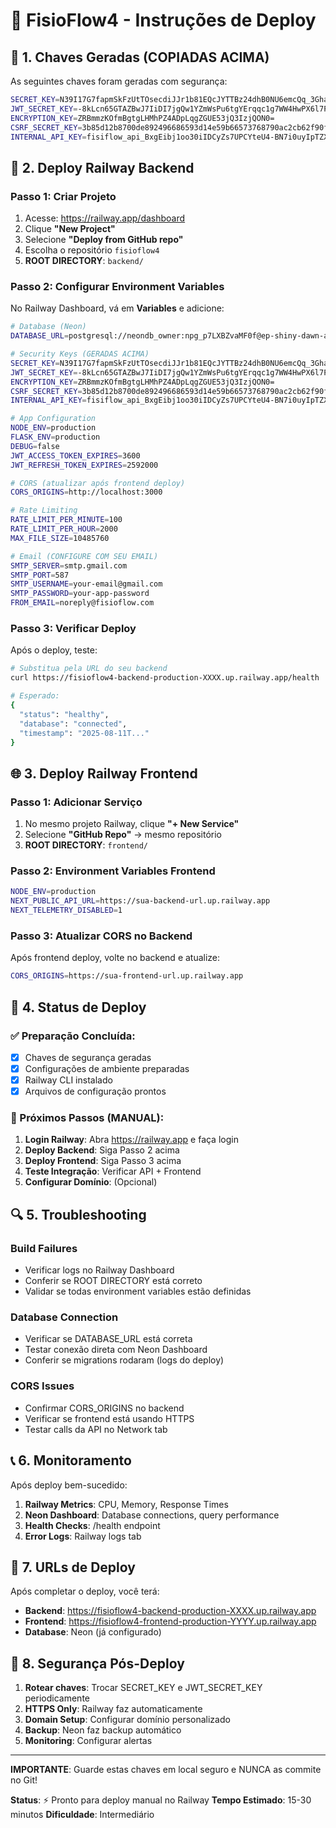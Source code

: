 # 🚀 FisioFlow4 - Instruções de Deploy

## 🔑 1. Chaves Geradas (COPIADAS ACIMA)

As seguintes chaves foram geradas com segurança:

```bash
SECRET_KEY=N39I17G7fapmSkFzUtTOsecdiJJr1b81EQcJYTTBz24dhB0NU6emcQq_3GhapKdDO3PDwyGEEkA-7k6ZAw1UxQ
JWT_SECRET_KEY=-8kLcn65GTAZBwJ7IiDI7jgQw1YZmWsPu6tgYErqqc1g7WW4HwPX6l7PnMFOJGkWRuI6JJNzRXmKubJXuK-BMQ
ENCRYPTION_KEY=ZRBmmzKOfmBgtgLHMhPZ4ADpLqgZGUE53jQ3IzjQON0=
CSRF_SECRET_KEY=3b85d12b8700de892496686593d14e59b66573768790ac2cb62f90f5805602b3
INTERNAL_API_KEY=fisiflow_api_BxgEibj1oo30iIDCyZs7UPCYteU4-BN7i0uyIpTZXjc
```

## 🚂 2. Deploy Railway Backend

### Passo 1: Criar Projeto
1. Acesse: https://railway.app/dashboard
2. Clique **"New Project"**
3. Selecione **"Deploy from GitHub repo"**
4. Escolha o repositório `fisioflow4`
5. **ROOT DIRECTORY**: `backend/`

### Passo 2: Configurar Environment Variables
No Railway Dashboard, vá em **Variables** e adicione:

```bash
# Database (Neon)
DATABASE_URL=postgresql://neondb_owner:npg_p7LXBZvaMF0f@ep-shiny-dawn-ae4085f3-pooler.c-2.us-east-2.aws.neon.tech/neondb?channel_binding=require&sslmode=require

# Security Keys (GERADAS ACIMA)
SECRET_KEY=N39I17G7fapmSkFzUtTOsecdiJJr1b81EQcJYTTBz24dhB0NU6emcQq_3GhapKdDO3PDwyGEEkA-7k6ZAw1UxQ
JWT_SECRET_KEY=-8kLcn65GTAZBwJ7IiDI7jgQw1YZmWsPu6tgYErqqc1g7WW4HwPX6l7PnMFOJGkWRuI6JJNzRXmKubJXuK-BMQ
ENCRYPTION_KEY=ZRBmmzKOfmBgtgLHMhPZ4ADpLqgZGUE53jQ3IzjQON0=
CSRF_SECRET_KEY=3b85d12b8700de892496686593d14e59b66573768790ac2cb62f90f5805602b3
INTERNAL_API_KEY=fisiflow_api_BxgEibj1oo30iIDCyZs7UPCYteU4-BN7i0uyIpTZXjc

# App Configuration
NODE_ENV=production
FLASK_ENV=production
DEBUG=false
JWT_ACCESS_TOKEN_EXPIRES=3600
JWT_REFRESH_TOKEN_EXPIRES=2592000

# CORS (atualizar após frontend deploy)
CORS_ORIGINS=http://localhost:3000

# Rate Limiting
RATE_LIMIT_PER_MINUTE=100
RATE_LIMIT_PER_HOUR=2000
MAX_FILE_SIZE=10485760

# Email (CONFIGURE COM SEU EMAIL)
SMTP_SERVER=smtp.gmail.com
SMTP_PORT=587
SMTP_USERNAME=your-email@gmail.com
SMTP_PASSWORD=your-app-password
FROM_EMAIL=noreply@fisioflow.com
```

### Passo 3: Verificar Deploy
Após o deploy, teste:
```bash
# Substitua pela URL do seu backend
curl https://fisioflow4-backend-production-XXXX.up.railway.app/health

# Esperado:
{
  "status": "healthy",
  "database": "connected",
  "timestamp": "2025-08-11T..."
}
```

## 🌐 3. Deploy Railway Frontend

### Passo 1: Adicionar Serviço
1. No mesmo projeto Railway, clique **"+ New Service"**
2. Selecione **"GitHub Repo"** → mesmo repositório
3. **ROOT DIRECTORY**: `frontend/`

### Passo 2: Environment Variables Frontend
```bash
NODE_ENV=production
NEXT_PUBLIC_API_URL=https://sua-backend-url.up.railway.app
NEXT_TELEMETRY_DISABLED=1
```

### Passo 3: Atualizar CORS no Backend
Após frontend deploy, volte no backend e atualize:
```bash
CORS_ORIGINS=https://sua-frontend-url.up.railway.app
```

## 📱 4. Status de Deploy

### ✅ Preparação Concluída:
- [x] Chaves de segurança geradas
- [x] Configurações de ambiente preparadas
- [x] Railway CLI instalado
- [x] Arquivos de configuração prontos

### 🔄 Próximos Passos (MANUAL):
1. **Login Railway**: Abra https://railway.app e faça login
2. **Deploy Backend**: Siga Passo 2 acima
3. **Deploy Frontend**: Siga Passo 3 acima
4. **Teste Integração**: Verificar API + Frontend
5. **Configurar Domínio**: (Opcional)

## 🔍 5. Troubleshooting

### Build Failures
- Verificar logs no Railway Dashboard
- Conferir se ROOT DIRECTORY está correto
- Validar se todas environment variables estão definidas

### Database Connection
- Verificar se DATABASE_URL está correta
- Testar conexão direta com Neon Dashboard
- Conferir se migrations rodaram (logs do deploy)

### CORS Issues
- Confirmar CORS_ORIGINS no backend
- Verificar se frontend está usando HTTPS
- Testar calls da API no Network tab

## 📞 6. Monitoramento

Após deploy bem-sucedido:

1. **Railway Metrics**: CPU, Memory, Response Times
2. **Neon Dashboard**: Database connections, query performance
3. **Health Checks**: /health endpoint
4. **Error Logs**: Railway logs tab

## 🎯 7. URLs de Deploy

Após completar o deploy, você terá:
- **Backend**: https://fisioflow4-backend-production-XXXX.up.railway.app
- **Frontend**: https://fisioflow4-frontend-production-YYYY.up.railway.app
- **Database**: Neon (já configurado)

## 🔐 8. Segurança Pós-Deploy

1. **Rotear chaves**: Trocar SECRET_KEY e JWT_SECRET_KEY periodicamente
2. **HTTPS Only**: Railway faz automaticamente
3. **Domain Setup**: Configurar domínio personalizado
4. **Backup**: Neon faz backup automático
5. **Monitoring**: Configurar alertas

---

**IMPORTANTE**: Guarde estas chaves em local seguro e NUNCA as commite no Git!

**Status**: ⚡ Pronto para deploy manual no Railway
**Tempo Estimado**: 15-30 minutos
**Dificuldade**: Intermediário